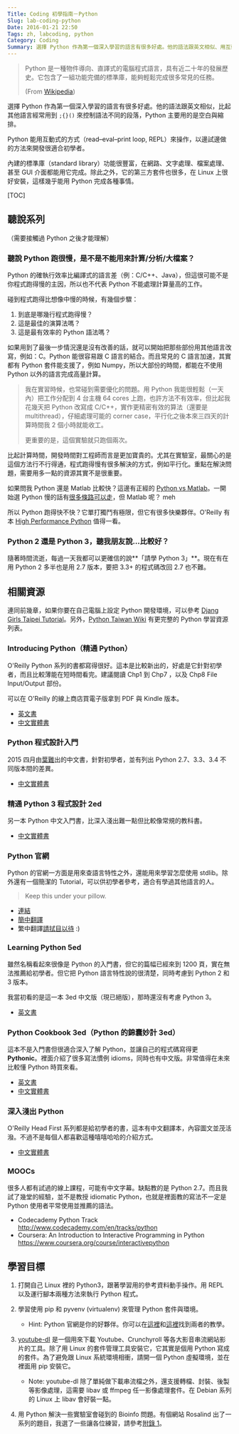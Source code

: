 ```yaml
---
Title: Coding 初學指南－Python
Slug: lab-coding-python
Date: 2016-01-21 22:50
Tags: zh, labcoding, python
Category: Coding
Summary: 選擇 Python 作為第一個深入學習的語言有很多好處。他的語法跟英文相似、用互動式的方式來操作，方便以邊試邊學、內建的標準函式庫功能豐富、第三方套件，幾乎能用 Python 完成各種事情。
---
```


> Python 是一種物件導向、直譯式的電腦程式語言，具有近二十年的發展歷史。它包含了一組功能完備的標準庫，能夠輕鬆完成很多常見的任務。
>
> (From [Wikipedia](https://zh.wikipedia.org/wiki/Python))

選擇 Python 作為第一個深入學習的語言有很多好處。他的語法跟英文相似，比起其他語言經常用到 `;{}()` 來控制語法不同的段落，Python 主要用的是空白與縮排。

Python 能用互動式的方式（read–eval–print loop, REPL）來操作，以邊試邊做的方法來開發很適合初學者。

內建的標準庫（standard library）功能很豐富，在網路、文字處理、檔案處理、甚至 GUI 介面都能用它完成。除此之外，它的第三方套件也很多，在 Linux 上很好安裝，這樣幾乎能用 Python 完成各種事情。

[TOC]

## 聽說系列

（需要接觸過 Python 之後才能理解）

### 聽說 Python 跑很慢，是不是不能用來計算/分析/大檔案？

Python 的確執行效率比編譯式的語言差（例：C/C++、Java），但這很可能不是你程式跑得慢的主因，所以也不代表 Python 不能處理計算量高的工作。

碰到程式跑得比想像中慢的時候，有幾個步驟：

1. 到底是哪幾行程式跑得慢？
2. 這是最佳的演算法嗎？
3. 這是最有效率的 Python 語法嗎？

如果用到了最後一步情況還是沒有改善的話，就可以開始把那些部份用其他語言改寫，例如：C。Python 能很容易跟 C 語言的結合。而且常見的 C 語言加速，其實都有 Python 套件能支援了，例如 Numpy，所以大部份的時間，都能在不使用 Python 以外的語言完成高量計算。

> 我在實習時候，也常碰到需要優化的問題。用 Python 我能很輕鬆（一天內）把工作分配到 4 台主機 64 cores 上跑，也許方法不有效率，但比起我花幾天把 Python 改寫成 C/C++，實作更精密有效的算法（還要是 multithread），仔細處理可能的 corner case，平行化之後本來三四天的計算時間我 2 個小時就能收工。
> 
> 更重要的是，這個實驗就只跑個兩次。

比起計算時間，開發時間對工程師而言是更加寶貴的。尤其在實驗室，最關心的是這個方法行不行得通，程式跑得慢有很多解決的方式，例如平行化。重點在解決問題，需要用多一點的資源其實不是很重要。

如果問我 Python 還是 Matlab 比較快？這邊有正經的 [Python vs Matlab](http://www.pyzo.org/python_vs_matlab.html)。一開始選 Python 慢的話有[很多條路可以走][python-speed-comp]，但 Matlab 呢？ meh

所以 Python 跑得快不快？它單打獨鬥有極限，但它有很多快樂夥伴。O'Reilly 有本 [High Performance Python][book-high-python] 值得一看。

[python-speed-comp]: http://wiki.scipy.org/PerformancePython
[book-high-python]: http://shop.oreilly.com/product/0636920028963.do

### Python 2 還是 Python 3，聽我朋友說…比較好？

隨著時間流逝，每過一天我都可以更確信的說**「請學 Python 3」**。現在有在用 Python 2 多半也是用 2.7 版本，要把 3.3+ 的程式碼改回 2.7 也不難。



## 相關資源

連同前幾章，如果你要在自己電腦上設定 Python 開發環境，可以參考 [Djang Girls Taipei Tutorial](http://djangogirlstaipei.herokuapp.com/tutorials/)。另外，[Python Taiwan Wiki](http://wiki.python.org.tw/Python/%E7%AC%AC%E4%B8%80%E6%AC%A1%E7%94%A8%E5%B0%B1%E4%B8%8A%E6%89%8B) 有更完整的 Python 學習資源列表。

### Introducing Python（精通 Python）

O'Reilly Python 系列的書都寫得很好。這本是比較新出的，好處是它針對初學者，而且比較薄能在短時間看完。建議閱讀 Chp1 到 Chp7 ，以及 Chp8 File Input/Output 部份。

可以在 O'Reilly 的線上商店買電子版拿到 PDF 與 Kindle 版本。

- [英文書](http://shop.oreilly.com/product/0636920028659.do)
- [中文實體書](http://www.tenlong.com.tw/items/9863477311?item_id=1007464)

### Python 程式設計入門

2015 四月由[葉難](http://yehnan.blogspot.tw/2015/03/python_30.html)出的中文書，針對初學者，並有列出 Python 2.7、3.3、3.4 不同版本間的差異。

- [中文實體書](http://www.tenlong.com.tw/items/9864340050)

### 精通 Python 3 程式設計 2ed

另一本 Python 中文入門書，比深入淺出難一點但比較像常規的教科書。

- [中文實體書](http://www.tenlong.com.tw/items/9862760702)

### Python 官網

Python 的官網一方面是用來查語言特性之外，還能用來學習怎麼使用 stdlib。除外還有一個簡潔的 Tutorial，可以供初學者參考，適合有學過其他語言的人。

> Keep this under your pillow.

- [連結](https://docs.python.org/3/)
- [簡中翻譯](http://www.pythondoc.com/)
- 繁中翻譯[請拭目以待](https://github.com/python-doc-tw/python-doc-tw) :)

### Learning Python 5ed

雖然名稱看起來很像是 Python 的入門書，但它的篇幅已經來到 1200 頁，實在無法推薦給初學者。但它把 Python 語言特性說的很清楚，同時考慮到 Python 2 和 3 版本。

我當初看的是這一本 3ed 中文版（現已絕版），那時還沒有考慮 Python 3。

- [英文書](http://shop.oreilly.com/product/0636920028154.do)

### Python Cookbook 3ed（Python 的錦囊妙計 3ed）
這本不是入門書但很適合深入了解 Python，並讓自己的程式碼寫得更 **Pythonic**。裡面介紹了很多寫法慣例 idioms，同時也有中文版。非常值得在未來比較懂 Python 時買來看。

- [英文書](http://shop.oreilly.com/product/0636920027072.do)
- [中文實體書](http://www.tenlong.com.tw/items/9863470686)

### 深入淺出 Python
O'Reilly Head First 系列都是給初學者的書，這本有中文翻譯本，內容圖文並茂活潑。不過不是每個人都喜歡這種嘻嘻哈哈的介紹方式。

- [中文實體書](http://www.tenlong.com.tw/items/9862763485)

### MOOCs
很多人都有試過的線上課程，可能有中文字幕。缺點教的是 Python 2.7。而且我試了幾堂的經驗，並不是教授 idiomatic Python，也就是裡面教的寫法不一定是 Python 使用者平常使用並推薦的語法。

- Codecademy Python Track <http://www.codecademy.com/en/tracks/python>
- Coursera: An Introduction to Interactive Programming in Python <https://www.coursera.org/course/interactivepython>


## 學習目標

1. 打開自己 Linux 裡的 Python3，跟著學習用的參考資料動手操作。用 REPL 以及運行腳本兩種方法來執行 Python 程式。
2. 學習使用 pip 和 pyvenv (virtualenv) 來管理 Python 套件與環境。
    - Hint: Python 官網是你的好夥伴。你可以在[這裡][pydoc-pip]和[這裡][pydoc-pyvenv]找到兩者的教學。

3. [youtube-dl] 是一個用來下載 Youtube、Crunchyroll 等各大影音串流網站影片的工具。除了用 Linux 的套件管理工具安裝它，它其實是個用 Python 寫成的套件。為了避免跟 Linux 系統環境相衝，請開一個 Python 虛擬環境，並在裡面用 pip 安裝它。
    - Note: youtube-dl 除了單純做下載串流檔之外，還支援轉檔、封裝、後製等影像處理，這需要 libav 或 ffmpeg 任一影像處理套件。在 Debian 系列的 Linux 上 libav 會好裝一點。
    
4. 用 Python 解決一些實驗室會碰到的 Bioinfo 問題。有個網站 Rosalind 出了一系列的題目，我選了一些讓各位練習，請參考[附錄 1][apx1-bioinfo]。

[pydoc-pip]: https://docs.python.org/3/installing/
[pydoc-pyvenv]: https://docs.python.org/3/using/scripts.html#scripts-pyvenv
[youtube-dl]: http://rg3.github.io/youtube-dl/
[apx1-bioinfo]: #file-a1_python_bioinfo-md
